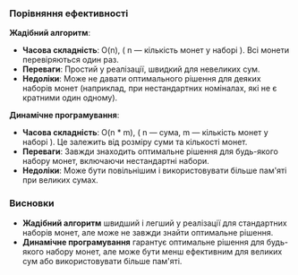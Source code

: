 
### Порівняння ефективності

**Жадібний алгоритм**:

-   **Часова складність**: O(n), ( n — кількість монет у наборі ). Всі монети перевіряються один раз.
-   **Переваги**: Простий у реалізації, швидкий для невеликих сум.
-   **Недоліки**: Може не давати оптимального рішення для деяких наборів монет (наприклад, при нестандартних номіналах, які не є кратними один одному).

**Динамічне програмування**:

-   **Часова складність**: O(n * m), ( n — сума, m — кількість монет у наборі ). Це залежить від розміру суми та кількості монет.
-   **Переваги**: Завжди знаходить оптимальне рішення для будь-якого набору монет, включаючи нестандартні набори.
-   **Недоліки**: Може бути повільнішим і використовувати більше пам'яті при великих сумах.

### Висновки

-   **Жадібний алгоритм** швидший і легший у реалізації для стандартних наборів монет, але може не завжди знайти оптимальне рішення.
-   **Динамічне програмування** гарантує оптимальне рішення для будь-якого набору монет, але може бути менш ефективним для великих сум або використовувати більше пам'яті.